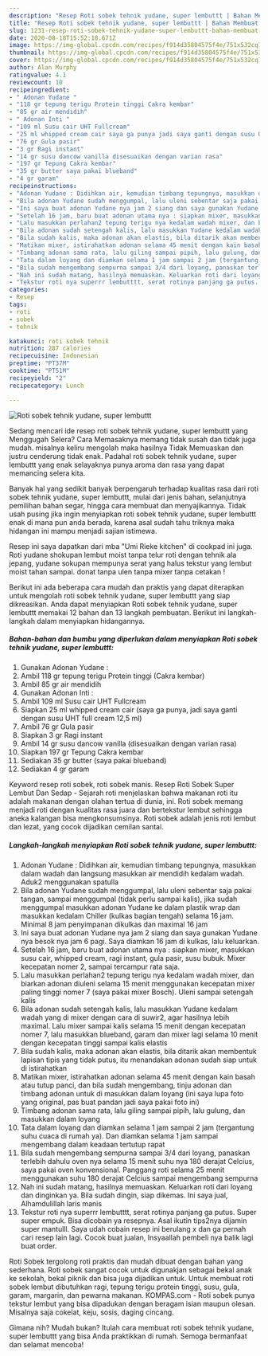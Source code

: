 ```yaml
---
description: "Resep Roti sobek tehnik yudane, super lembuttt | Bahan Membuat Roti sobek tehnik yudane, super lembuttt Yang Bisa Manjain Lidah"
title: "Resep Roti sobek tehnik yudane, super lembuttt | Bahan Membuat Roti sobek tehnik yudane, super lembuttt Yang Bisa Manjain Lidah"
slug: 1231-resep-roti-sobek-tehnik-yudane-super-lembuttt-bahan-membuat-roti-sobek-tehnik-yudane-super-lembuttt-yang-bisa-manjain-lidah
date: 2020-08-18T15:52:18.671Z
image: https://img-global.cpcdn.com/recipes/f914d35804575f4e/751x532cq70/roti-sobek-tehnik-yudane-super-lembuttt-foto-resep-utama.jpg
thumbnail: https://img-global.cpcdn.com/recipes/f914d35804575f4e/751x532cq70/roti-sobek-tehnik-yudane-super-lembuttt-foto-resep-utama.jpg
cover: https://img-global.cpcdn.com/recipes/f914d35804575f4e/751x532cq70/roti-sobek-tehnik-yudane-super-lembuttt-foto-resep-utama.jpg
author: Alan Murphy
ratingvalue: 4.1
reviewcount: 10
recipeingredient:
- " Adonan Yudane "
- "118 gr tepung terigu Protein tinggi Cakra kembar"
- "85 gr air mendidih"
- " Adonan Inti "
- "109 ml Susu cair UHT Fullcream"
- "25 ml whipped cream cair saya ga punya jadi saya ganti dengan susu UHT full cream 125 ml"
- "76 gr Gula pasir"
- "3 gr Ragi instant"
- "14 gr susu dancow vanilla disesuaikan dengan varian rasa"
- "197 gr Tepung Cakra kembar"
- "35 gr butter saya pakai blueband"
- "4 gr garam"
recipeinstructions:
- "Adonan Yudane : Didihkan air, kemudian timbang tepungnya, masukkan dalam wadah dan langsung masukkan air mendidih kedalam wadah. Aduk2 menggunakan spatulla"
- "Bila adonan Yudane sudah menggumpal, lalu uleni sebentar saja pakai tangan, sampai menggumpal (tidak perlu sampai kalis), jika sudah menggumpal masukkan adonan Yudane ke dalam plastik wrap dan masukkan kedalam Chiller (kulkas bagian tengah) selama 16 jam. Minimal 8 jam penyimpanan dikulkas dan maximal 16 jam"
- "Ini saya buat adonan Yudane nya jam 2 siang dan saya gunakan Yudane nya besok nya jam 6 pagi. Saya diamkan 16 jam di kulkas, lalu keluarkan."
- "Setelah 16 jam, baru buat adonan utama nya : siapkan mixer, masukkan susu cair, whipped cream, ragi instant, gula pasir, susu bubuk. Mixer kecepatan nomer 2, sampai tercampur rata saja."
- "Lalu masukkan perlahan2 tepung terigu nya kedalam wadah mixer, dan biarkan adonan diuleni selama 15 menit menggunakan kecepatan mixer paling tinggi nomer 7 (saya pakai mixer Bosch). Uleni sampai setengah kalis"
- "Bila adonan sudah setengah kalis, lalu masukkan Yudane kedalam wadah yang di mixer dengan cara di suwir2, agar hasilnya lebih maximal. Lalu mixer sampai kalis selama 15 menit dengan kecepatan nomer 7, lalu masukkan blueband, garam dan mixer lagi selama 10 menit dengan kecepatan tinggi sampai kalis elastis"
- "Bila sudah kalis, maka adonan akan elastis, bila ditarik akan membentuk lapisan tipis yang tidak putus, itu menandakan adonan sudah siap untuk di istirahatkan"
- "Matikan mixer, istirahatkan adonan selama 45 menit dengan kain basah atau tutup panci, dan bila sudah mengembang, tinju adonan dan timbang adonan untuk di masukkan dalam loyang (ini saya lupa foto yang original, pas buat pandan jadi saya pakai foto ini)"
- "Timbang adonan sama rata, lalu giling sampai pipih, lalu gulung, dan masukkan dalam loyang"
- "Tata dalam loyang dan diamkan selama 1 jam sampai 2 jam (tergantung suhu cuaca di rumah ya). Dan diamkan selama 1 jam sampai mengembang dalam keadaan tertutup rapat"
- "Bila sudah mengembang sempurna sampai 3/4 dari loyang, panaskan terlebih dahulu oven nya selama 15 menit suhu nya 180 derajat Celcius, saya pakai oven konvensional. Panggang roti selama 25 menit menggunakan suhu 180 derajat Celcius sampai mengembang sempurna"
- "Nah ini sudah matang, hasilnya memuaskan. Keluarkan roti dari loyang dan dinginkan ya. Bila sudah dingin, siap dikemas. Ini saya jual, Alhamdulillah laris manis"
- "Tekstur roti nya superrr lembutttt, serat rotinya panjang ga putus. Super super empuk. Bisa dicobain ya resepnya. Asal ikutin tips2nya dijamin super mantulll. Saya udah cobain resep ini berulang x dan ga pernah cari resep lain lagi. Cocok buat jualan, Insyaallah pembeli nya balik lagi buat order."
categories:
- Resep
tags:
- roti
- sobek
- tehnik

katakunci: roti sobek tehnik 
nutrition: 287 calories
recipecuisine: Indonesian
preptime: "PT37M"
cooktime: "PT51M"
recipeyield: "2"
recipecategory: Lunch

---
```



![Roti sobek tehnik yudane, super lembuttt](https://img-global.cpcdn.com/recipes/f914d35804575f4e/751x532cq70/roti-sobek-tehnik-yudane-super-lembuttt-foto-resep-utama.jpg)

Sedang mencari ide resep roti sobek tehnik yudane, super lembuttt yang Menggugah Selera? Cara Memasaknya memang tidak susah dan tidak juga mudah. misalnya keliru mengolah maka hasilnya Tidak Memuaskan dan justru cenderung tidak enak. Padahal roti sobek tehnik yudane, super lembuttt yang enak selayaknya punya aroma dan rasa yang dapat memancing selera kita.

Banyak hal yang sedikit banyak berpengaruh terhadap kualitas rasa dari roti sobek tehnik yudane, super lembuttt, mulai dari jenis bahan, selanjutnya pemilihan bahan segar, hingga cara membuat dan menyajikannya. Tidak usah pusing jika ingin menyiapkan roti sobek tehnik yudane, super lembuttt enak di mana pun anda berada, karena asal sudah tahu triknya maka hidangan ini mampu menjadi sajian istimewa.

Resep ini saya dapatkan dari mba &#34;Umi Rieke kitchen&#34; di cookpad ini juga. Roti yudane shokupan lembut moist tanpa telur roti dengan tehnik ala jepang, yudane sokupan mempunya serat yang halus tekstur yang lembut moist tahan sampai. donat tanpa ulen tanpa mixer tanpa cetakan !


Berikut ini ada beberapa cara mudah dan praktis yang dapat diterapkan untuk mengolah roti sobek tehnik yudane, super lembuttt yang siap dikreasikan. Anda dapat menyiapkan Roti sobek tehnik yudane, super lembuttt memakai 12 bahan dan 13 langkah pembuatan. Berikut ini langkah-langkah dalam menyiapkan hidangannya.

<!--inarticleads1-->

##### Bahan-bahan dan bumbu yang diperlukan dalam menyiapkan Roti sobek tehnik yudane, super lembuttt:

1. Gunakan  Adonan Yudane :
1. Ambil 118 gr tepung terigu Protein tinggi (Cakra kembar)
1. Ambil 85 gr air mendidih
1. Gunakan  Adonan Inti :
1. Ambil 109 ml Susu cair UHT Fullcream
1. Siapkan 25 ml whipped cream cair (saya ga punya, jadi saya ganti dengan susu UHT full cream 12,5 ml)
1. Ambil 76 gr Gula pasir
1. Siapkan 3 gr Ragi instant
1. Ambil 14 gr susu dancow vanilla (disesuaikan dengan varian rasa)
1. Siapkan 197 gr Tepung Cakra kembar
1. Sediakan 35 gr butter (saya pakai blueband)
1. Sediakan 4 gr garam


Keyword resep roti sobek, roti sobek manis. Resep Roti Sobek Super Lembut Dan Sedap - Sejarah roti menjelaskan bahwa makanan roti itu adalah makanan dengan olahan tertua di dunia, ini. Roti sobek memang menjadi roti dengan kualitas rasa juara dan bertekstur lembut sehingga aneka kalangan bisa mengkonsumsinya. Roti sobek adalah jenis roti lembut dan lezat, yang cocok dijadikan cemilan santai. 

<!--inarticleads2-->

##### Langkah-langkah menyiapkan Roti sobek tehnik yudane, super lembuttt:

1. Adonan Yudane : Didihkan air, kemudian timbang tepungnya, masukkan dalam wadah dan langsung masukkan air mendidih kedalam wadah. Aduk2 menggunakan spatulla
1. Bila adonan Yudane sudah menggumpal, lalu uleni sebentar saja pakai tangan, sampai menggumpal (tidak perlu sampai kalis), jika sudah menggumpal masukkan adonan Yudane ke dalam plastik wrap dan masukkan kedalam Chiller (kulkas bagian tengah) selama 16 jam. Minimal 8 jam penyimpanan dikulkas dan maximal 16 jam
1. Ini saya buat adonan Yudane nya jam 2 siang dan saya gunakan Yudane nya besok nya jam 6 pagi. Saya diamkan 16 jam di kulkas, lalu keluarkan.
1. Setelah 16 jam, baru buat adonan utama nya : siapkan mixer, masukkan susu cair, whipped cream, ragi instant, gula pasir, susu bubuk. Mixer kecepatan nomer 2, sampai tercampur rata saja.
1. Lalu masukkan perlahan2 tepung terigu nya kedalam wadah mixer, dan biarkan adonan diuleni selama 15 menit menggunakan kecepatan mixer paling tinggi nomer 7 (saya pakai mixer Bosch). Uleni sampai setengah kalis
1. Bila adonan sudah setengah kalis, lalu masukkan Yudane kedalam wadah yang di mixer dengan cara di suwir2, agar hasilnya lebih maximal. Lalu mixer sampai kalis selama 15 menit dengan kecepatan nomer 7, lalu masukkan blueband, garam dan mixer lagi selama 10 menit dengan kecepatan tinggi sampai kalis elastis
1. Bila sudah kalis, maka adonan akan elastis, bila ditarik akan membentuk lapisan tipis yang tidak putus, itu menandakan adonan sudah siap untuk di istirahatkan
1. Matikan mixer, istirahatkan adonan selama 45 menit dengan kain basah atau tutup panci, dan bila sudah mengembang, tinju adonan dan timbang adonan untuk di masukkan dalam loyang (ini saya lupa foto yang original, pas buat pandan jadi saya pakai foto ini)
1. Timbang adonan sama rata, lalu giling sampai pipih, lalu gulung, dan masukkan dalam loyang
1. Tata dalam loyang dan diamkan selama 1 jam sampai 2 jam (tergantung suhu cuaca di rumah ya). Dan diamkan selama 1 jam sampai mengembang dalam keadaan tertutup rapat
1. Bila sudah mengembang sempurna sampai 3/4 dari loyang, panaskan terlebih dahulu oven nya selama 15 menit suhu nya 180 derajat Celcius, saya pakai oven konvensional. Panggang roti selama 25 menit menggunakan suhu 180 derajat Celcius sampai mengembang sempurna
1. Nah ini sudah matang, hasilnya memuaskan. Keluarkan roti dari loyang dan dinginkan ya. Bila sudah dingin, siap dikemas. Ini saya jual, Alhamdulillah laris manis
1. Tekstur roti nya superrr lembutttt, serat rotinya panjang ga putus. Super super empuk. Bisa dicobain ya resepnya. Asal ikutin tips2nya dijamin super mantulll. Saya udah cobain resep ini berulang x dan ga pernah cari resep lain lagi. Cocok buat jualan, Insyaallah pembeli nya balik lagi buat order.


Roti Sobek tergolong roti praktis dan mudah dibuat dengan bahan yang sederhana. Roti sobek sangat cocok untuk digunakjan sebagai bekal anak ke sekolah, bekal piknik dan bisa juga dijadikan untuk. Untuk membuat roti sobek lembut dibutuhkan ragi, tepung terigu protein tinggi, susu, gula, garam, margarin, dan pewarna makanan. KOMPAS.com - Roti sobek punya tekstur lembut yang bisa dipadukan dengan beragam isian maupun olesan. Misalnya saja cokelat, keju, sosis, daging cincang. 

Gimana nih? Mudah bukan? Itulah cara membuat roti sobek tehnik yudane, super lembuttt yang bisa Anda praktikkan di rumah. Semoga bermanfaat dan selamat mencoba!
